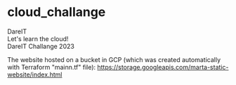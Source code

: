 # cloud_challange

DareIT<br>
Let's learn the cloud! <br>
DareIT Challange 2023

The website hosted on a bucket in GCP (which was created automatically with Terraform "mainn.tf" file):   https://storage.googleapis.com/marta-static-website/index.html
